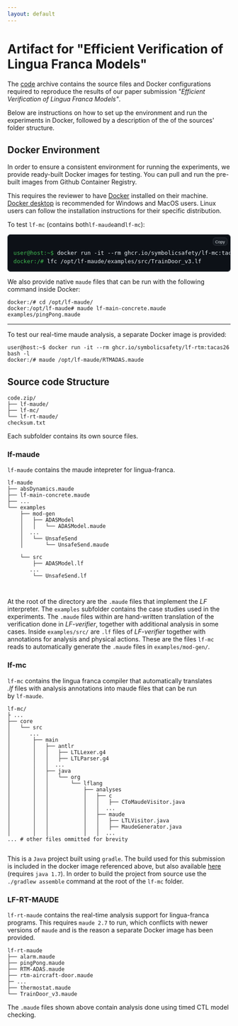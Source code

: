 ```yaml
---
layout: default
---
```


# Artifact for "Efficient Verification of Lingua Franca Models"

The [code](code.zip) archive contains the source files and Docker configurations
required to reproduce the results of our paper submission
_"Efficient Verification of Lingua Franca Models"_.

Below are instructions on how to set up the environment and run the experiments
in Docker, followed by a description of the of the sources' folder structure.

## Docker Environment

In order to ensure a consistent environment for running the experiments, we
provide ready-built Docker images for testing. You can pull and run the
pre-built images from Github Container Registry.

This requires the reviewer to have [Docker](https://www.docker.com/get-started/)
installed on their machine. [Docker desktop](https://docs.docker.com/desktop/) is
recommended for Windows and MacOS users. Linux users can follow the
installation instructions for their specific distribution.

To test `lf-mc` (contains both`lf-maude`and`lf-mc`):

<pre style="
  background-color: var(--color-canvas-default, #0d1117);
  color: var(--color-fg-default, #e6edf3);
  padding: 1em;
  border-radius: 6px;
  overflow-x: auto;
  font-family: SFMono-Regular, Consolas, monospace;
  font-size: 0.9em;
  line-height: 1.5;
  border: 1px solid var(--color-border-default, #30363d);
  position: relative;
">
  <button style="
    position: absolute;
    top: 6px;
    right: 6px;
    background: var(--color-neutral-muted, #161b22);
    color: var(--color-fg-default, #e6edf3);
    border: 1px solid var(--color-border-default, #30363d);
    border-radius: 6px;
    font-size: 0.75em;
    padding: 0.25em 0.5em;
    cursor: pointer;
  " onclick="navigator.clipboard.writeText(`docker run -it --rm ghcr.io/symbolicsafety/lf-mc:tacas26 bash -l
lfc /opt/lf-maude/examples/src/TrainDoor_v3.lf`); this.textContent='Copied!'; setTimeout(()=>this.textContent='Copy',2000);">Copy</button>
<span style="color: var(--color-success-fg, #3fb950);">user@host:~$</span> docker run -it --rm ghcr.io/symbolicsafety/lf-mc:tacas26 bash -l
<span style="color: var(--color-success-fg, #3fb950);">docker:/#</span> lfc /opt/lf-maude/examples/src/TrainDoor_v3.lf
</pre>

<!-- ```console -->
<!-- user@host:~$ $${\color{lightgreen}docker}$$ run -it --rm ghcr.io/symbolicsafety/lf-mc:tacas26 bash -l -->
<!-- docker:/# lfc /opt/lf-maude/examples/src/TrainDoor_v3.lf -->
<!-- ``` -->

We also provide native `maude` files that can be run with the following command
inside Docker:

```console
docker:/# cd /opt/lf-maude/
docker:/opt/lf-maude# maude lf-main-concrete.maude examples/pingPong.maude
```

---

To test our real-time maude analysis, a separate Docker image is provided:

```console
user@host:~$ docker run -it --rm ghcr.io/symbolicsafety/lf-rtm:tacas26 bash -l
docker:/# maude /opt/lf-maude/RTMADAS.maude
```

## Source code Structure

```
code.zip/
├── lf-maude/
├── lf-mc/
└── lf-rt-maude/
checksum.txt
```

Each subfolder contains its own source files.

### lf-maude

`lf-maude` contains the maude intepreter for lingua-franca.

```
lf-maude
├── absDynamics.maude
├── lf-main-concrete.maude
├── ...
└── examples
    ├── mod-gen
    │   ├── ADASModel
    │   │   └── ADASModel.maude
    │  ...
    │   └── UnsafeSend
    │       └── UnsafeSend.maude

    └── src
        ├── ADASModel.lf
       ...
        └── UnsafeSend.lf



```

At the root of the directory are the `.maude` files that implement the _LF_ interpreter.
The `examples` subfolder contains the case studies used in the experiments. The
`.maude` files within are hand-written translation of the verification done in
_LF-verifier_, together with additional analysis in some cases. Inside
`examples/src/` are `.lf` files of _LF-verifier_ together with annotations for
analysis and physical actions. These are the files `lf-mc` reads to automatically
generate the `.maude` files in `examples/mod-gen/`.

### lf-mc

`lf-mc` contains the lingua franca compiler that automatically translates  
_.lf_ files with analysis annotations into maude files that can be run  
by `lf-maude`.

```
lf-mc/
├ ...
├── core
│   └── src
│      ...
│       ├── main
│       │   ├── antlr
│       │   │   ├── LTLLexer.g4
│       │   │   ├── LTLParser.g4
│       │   │  ...
│       │   ├── java
│       │   │   └── org
│       │   │       └── lflang
│       │   │           ├── analyses
│       │   │           │   ├── c
│       │   │           │   │   ├── CToMaudeVisitor.java
│       │   │           │   │  ...
│       │   │           │   ├── maude
│       │   │           │   │   ├── LTLVisitor.java
│       │   │           │   │   ├── MaudeGenerator.java
│       │   │           │   │  ...
... # other files ommitted for brevity


```

This is a `Java` project built using `gradle`. The build used for this submission
is included in the docker image referenced above, but also available
[here](lf-mc-1.1-package.tar.gz) (requires `java 1.7`). In order to build the
project from source use the `./gradlew assemble` command at the root of the `lf-mc` folder.

### LF-RT-MAUDE

`lf-rt-maude` contains the real-time analysis support for lingua-franca programs.
This requires `maude 2.7` to run, which conflicts with newer versions of `maude`
and is the reason a separate Docker image has been provided.

```
lf-rt-maude
├── alarm.maude
├── pingPong.maude
├── RTM-ADAS.maude
├── rtm-aircraft-door.maude
├─ ...
├── thermostat.maude
└── TrainDoor_v3.maude
```

The `.maude` files shown above contain analysis done using timed CTL model checking.
